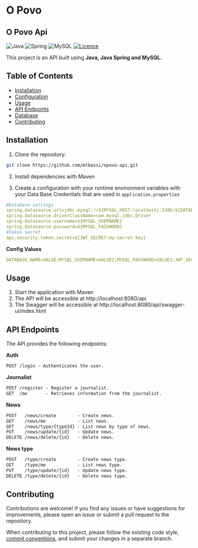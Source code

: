 # O Povo
## O Povo Api
![Java](https://img.shields.io/badge/java-%23ED8B00.svg?style=for-the-badge&logo=openjdk&logoColor=white)
![Spring](https://img.shields.io/badge/spring-%236DB33F.svg?style=for-the-badge&logo=spring&logoColor=white)
![MySQL](https://img.shields.io/badge/MySQL-%23ED8B00.svg?style=for-the-badge&logo=mysql&logoColor=white&color=%233d6ab2)
[![Licence](https://img.shields.io/github/license/Ileriayo/markdown-badges?style=for-the-badge)](./LICENSE)

This project is an API built using **Java, Java Spring and MySQL.**

## Table of Contents

- [Installation](#installation)
- [Configuration](#configuration)
- [Usage](#usage)
- [API Endpoints](#api-endpoints)
- [Database](#database)
- [Contributing](#contributing)

## Installation

1. Clone the repository:

```bash
git clone https://github.com/mtbassi/opovo-api.git
```

2. Install dependencies with Maven

3. Create a configuration with your runtime environment variables with your Data Base Credentials that are used in `application.properties`

```yaml
#Database settings
spring.datasource.url=jdbc:mysql://${MYSQL_HOST:localhost}:3306/${DATABASE_NAME}
spring.datasource.driverClassName=com.mysql.jdbc.Driver
spring.datasource.username=${MYSQL_USERNAME}
spring.datasource.password=${MYSQL_PASSWORD}
#Token secret
api.security.token.secret=${JWT_SECRET:my-secret-key}
```

**Config Values**

```yaml
DATABASE_NAME=VALUE;MYSQL_USERNAME=VALUE2;MYSQL_PASSWORD=VALUE3;JWT_SECRET=VALUE4
```
## Usage

1. Start the application with Maven
2. The API will be accessible at http://localhost:8080/api
3. The Swagger will be accessible at http://localhost:8080/api/swagger-ui/index.html

## API Endpoints
The API provides the following endpoints:

**Auth**
```markdown
POST /login - Authenticates the user.
```

**Journalist**
```markdown
POST /register - Register a journalist.
GET  /me       - Retrieves information from the journalist.
```

**News**
```markdown
POST   /news/create        - Create news.
GET    /news/me            - List news.
GET    /news/type/{typeId} - List news by type of news.
PUT    /news/update/{id}   - Update news.
DELETE /news/delete/{id}   - Delete news.
```

**News type**
```markdown
POST   /type/create        - Create news type.
GET    /type/me            - List news type.
PUT    /type/update/{id}   - Update news type.
DELETE /type/delete/{id}   - Delete news type.
```

## Contributing

Contributions are welcome! If you find any issues or have suggestions for improvements, please open an issue or submit a pull request to the repository.

When contributing to this project, please follow the existing code style, [commit conventions](https://www.conventionalcommits.org/en/v1.0.0/), and submit your changes in a separate branch.
